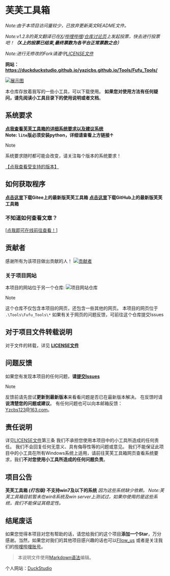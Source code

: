 # 芙芙工具箱

*Note:由于本项目访问量较少，已放弃更新英文README文件。*

*Note:v1.2.8的英文翻译已在[X](https://twitter.com/JinchengFang/status/1773328720507375780)/[哔哩哔哩](https://www.bilibili.com/opus/918773262183301161)/[仓库讨论页](https://github.com/DuckDuckStudio/Fufu_Tools/discussions/25)上发起投票，快去进行投票吧！**（X上的投票已结束,最终票数为各平台正常票数之合）***

*Note:进行无修改的Fork请遵守[LICENSE文件](https://github.com/DuckDuckStudio/Fufu_Tools/blob/main/LICENSE)*

**网站：https://duckduckstudio.github.io/yazicbs.github.io/Tools/Fufu_Tools/**

[![展示图](https://duckduckstudio.github.io/yazicbs.github.io/Tools/Fufu_Tools/photos/展示图.png "Fufu Tools")](https://duckduckstudio.github.io/yazicbs.github.io/Tools/Fufu_Tools/)

本仓库存放着我写的一些小工具，可以下载使用。
**如果您对使用方法有任何疑问，请先阅读小工具目录下的使用说明或者文档**。

## 系统要求

**[点我查看芙芙工具箱的详细系统要求以及建议系统](https://duckduckstudio.github.io/yazicbs.github.io/Tools/Fufu_Tools/minimum/)**  
**Note: `lite`版必须安装python，详细请查看上方链接↑**

> [!NOTE]
> 系统要求随时都可能会改变，请关注每个版本的系统要求！

[【点我查看受支持的版本】](https://github.com/DuckDuckStudio/Fufu_Tools/blob/main/SECURITY.md)

## 如何获取程序

**[点击这里](https://gitee.com/duckstudio/fufu-tools/releases/)下载Gitee上的最新版芙芙工具箱**
**[点击这里](https://github.com/DuckDuckStudio/Fufu_Tools/releases)下载GitHub上的最新版芙芙工具箱**

### 不知道如何查看文章？

[[点我即可在线前往查看！]](https://github.com/DuckDuckStudio/Fufu_Tools/tree/main/Text/%E7%BB%99%E7%94%B5%E8%84%91%E5%B0%8F%E7%99%BD%E7%9A%84%E4%B8%80%E4%BA%9B%E5%8F%82%E8%80%83)

## 贡献者

感谢所有为该项目做出贡献的人！
[![贡献者](https://img.shields.io/github/contributors/DuckDuckStudio/Fufu_Tools)](https://github.com/DuckDuckStudio/Fufu_Tools/graphs/contributors)

### 关于项目网站

本项目的网站位于另一个仓库:
![项目网站仓库](https://github-stats.ubrong.com/api/pin/?username=DuckDuckStudio&repo=yazicbs.github.io)

> [!NOTE]
> 这个仓库不仅包含本项目的网页，还包含一些其他的网页。
> 本项目的网页位于 `.\Tools\Fufu_Tools\*`
> 如果有关于网页的问题反馈，可前往这个仓库提交Issues

## 对于项目文件转载说明

对于文件的转载，详见 **[LICENSE文件](https://github.com/DuckDuckStudio/Fufu_Tools/blob/main/LICENSE)**

## 问题反馈

如果您有发现本项目的任何问题，**请[提交Issues](https://github.com/DuckDuckStudio/Fufu_Tools/issues)**

> [!NOTE]
> 反馈前请先尝试**更新到最新版本**来看看问题是否已在最新版本解决。
> 在反馈时请**说清楚您的问题或建议**。
> 有任何问题也可以向本邮箱反馈：
> <Yzcbs123@163.com>。

## 责任说明

详见[LICENSE文件](https://github.com/DuckDuckstudio/Fufu_Tools/blob/main/LICENSE)第三条
我们不承担您使用本项目中的小工具所造成的任何责任。
我们不会回复任何无意义、具有侮辱性等的问题或意见。
我们不能保证此项目中的小工具在所有Windows系统上适用，请前往芙芙工具箱网页查看系统要求，我们**不对您使用小工具所造成的任何问题负责**。

## 项目公告

**芙芙工具箱 *(打包版)* 不支持win7及以下的系统** *因为这些系统缺少依赖。*
*Note:芙芙工具箱目前暂未在win8系统及win server上测试过，如果你使用的是这些系统，我们不能保证其稳定性。*

## 结尾废话

如果您觉得本项目对您有帮助的话，请您给我们的这个项目**添加一个Star**，万分感谢。当然，如果您对我们的其他项目感兴趣的话也可以[Fllow_us](https://github.com/DuckDuckStudio/) 或者是关注我们的[哔哩哔哩账号](https://space.bilibili.com/2054654702)。

> 本说明文件使用[Markdown语法](https://markdown.com.cn/basic-syntax/)编辑。

个人网站：[DuckStudio](https://duckduckstudio.github.io/yazicbs.github.io/)
